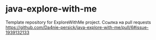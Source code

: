 # java-explore-with-me
Template repository for ExploreWithMe project.
Ссылка на pull requests https://github.com/Da4nie-persick/java-explore-with-me/pull/6#issue-1939132133
